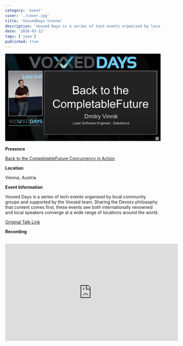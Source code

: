 ```yaml
---
category: 'event'
cover: './cover.jpg'
title: 'VoxxedDays Vienna'
description: 'Voxxed Days is a series of tech events organised by local community groups and supported by the Voxxed team'
date: '2018-03-12'
tags: ['java']
published: true
---
```

![cover](./cover.jpg)

**Presence**

[Back to the CompletableFuture Concurrency in Action](https://dvinnik.dev/presentations/2018/back-to-the-completable-future) 

**Location**

Vienna, Austria

**Event Information**

Voxxed Days is a series of tech events organised by local community groups and supported by the Voxxed team. Sharing the Devoxx philosophy that content comes first, these events see both internationally renowned and local speakers converge at a wide range of locations around the world.

[Original Talk Link](https://voxxeddaysvienna2018.sched.com/)

**Recording**

<br>

<iframe width="560" height="315" src="https://www.youtube.com/embed/xm_ROh6X_Cg" title="YouTube video player" frameborder="0" allow="accelerometer; autoplay; clipboard-write; encrypted-media; gyroscope; picture-in-picture" allowfullscreen></iframe>

<br>
